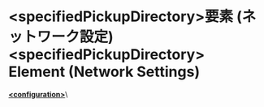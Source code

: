 # <a name="specifiedpickupdirectory-element-network-settings"></a><span data-ttu-id="d96b0-101">\<specifiedPickupDirectory>要素 (ネットワーク設定)</span><span class="sxs-lookup"><span data-stu-id="d96b0-101">\<specifiedPickupDirectory> Element (Network Settings)</span></span>
  
[**\<configuration>**](../configuration-element.md)\
